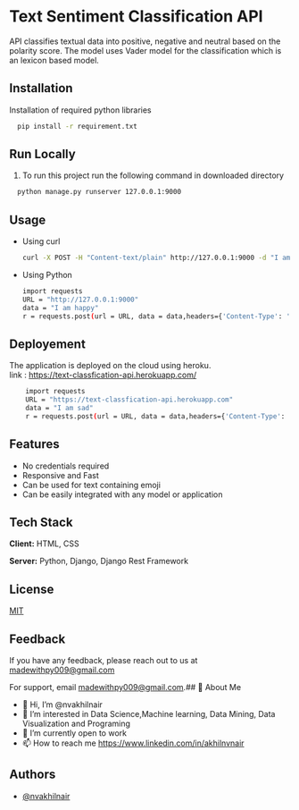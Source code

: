 
# Text Sentiment Classification API

API classifies textual data into positive, negative and neutral based on the polarity score.
The model uses Vader model for the classification which is an lexicon based model.

## Installation

Installation of required python libraries

```bash
  pip install -r requirement.txt
```

## Run Locally

1. To run this project run the following command in downloaded directory
```bash
  python manage.py runserver 127.0.0.1:9000
```


## Usage

- Using curl
    ```bash
    curl -X POST -H "Content-text/plain" http://127.0.0.1:9000 -d "I am Happy"
    ```
- Using Python
    ```bash
    import requests
    URL = "http://127.0.0.1:9000"
    data = "I am happy"
    r = requests.post(url = URL, data = data,headers={'Content-Type': 'text/plain'})
    ```

## Deployement
The application is deployed on the cloud using heroku.  
link : https://text-classfication-api.herokuapp.com/

```bash
    import requests
    URL = "https://text-classfication-api.herokuapp.com"
    data = "I am sad"
    r = requests.post(url = URL, data = data,headers={'Content-Type': 'text/plain'})
```
## Features

- No credentials required
- Responsive and Fast
- Can be used for text containing emoji
- Can be easily integrated with any model or application


## Tech Stack

**Client:** HTML, CSS

**Server:** Python, Django, Django Rest Framework




## License

[MIT](https://choosealicense.com/licenses/mit/)


## Feedback

If you have any feedback, please reach out to us at madewithpy009@gmail.com

For support, email madewithpy009@gmail.com.## 🚀 About Me
- 👋 Hi, I’m @nvakhilnair
- 👀 I’m interested in Data Science,Machine learning, Data Mining, Data Visualization and Programing
- 🌱 I’m currently open to work
- 📫 How to reach me https://www.linkedin.com/in/akhilnvnair
## Authors

- [@nvakhilnair](https://github.com/nvakhilnair)
